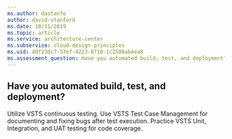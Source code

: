 ```yaml
---
ms.author: dastanfo
author: david-stanford
ms.date: 10/11/2019
ms.topic: article
ms.service: architecture-center
ms.subservice: cloud-design-principles
ms.uid: 40f23dc7-57ef-4223-8710-1c2508ab4ea8
ms.assessment_question: Have you automated build, test, and deployment?
---
```

## Have you automated build, test, and deployment?

Utilize VSTS continuous testing. Use VSTS Test Case Management for documenting and fixing bugs after test execution. Practice VSTS Unit, Integration, and UAT testing for code coverage.
